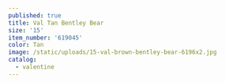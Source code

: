 ```yaml
---
published: true
title: Val Tan Bentley Bear
size: '15'
item_number: '619045'
color: Tan
image: /static/uploads/15-val-brown-bentley-bear-6196x2.jpg
catalog:
  - valentine
---
```


